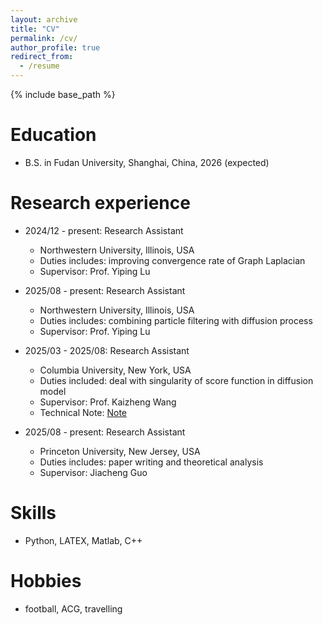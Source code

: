 ```yaml
---
layout: archive
title: "CV"
permalink: /cv/
author_profile: true
redirect_from:
  - /resume
---
```


{% include base_path %}

Education
======
* B.S. in Fudan University, Shanghai, China, 2026 (expected)

Research experience
======
* 2024/12 - present: Research Assistant
  * Northwestern University, Illinois, USA
  * Duties includes: improving convergence rate of Graph Laplacian
  * Supervisor: Prof. Yiping Lu
 
* 2025/08 - present: Research Assistant
  * Northwestern University, Illinois, USA
  * Duties includes: combining particle filtering with diffusion process
  * Supervisor: Prof. Yiping Lu

* 2025/03 - 2025/08: Research Assistant
  * Columbia University, New York, USA
  * Duties included: deal with singularity of score function in diffusion model
  * Supervisor: Prof. Kaizheng Wang
  * Technical Note: [Note](./files/technical_note_on_diffusion_model.pdf)

* 2025/08 - present: Research Assistant
  * Princeton University, New Jersey, USA
  * Duties includes: paper writing and theoretical analysis
  * Supervisor: Jiacheng Guo
  
Skills
======
* Python, LATEX, Matlab, C++

Hobbies
======
* football, ACG, travelling

